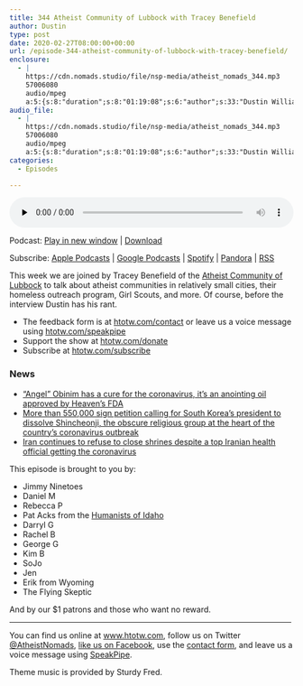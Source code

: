 ```yaml
---
title: 344 Atheist Community of Lubbock with Tracey Benefield
author: Dustin
type: post
date: 2020-02-27T08:00:00+00:00
url: /episode-344-atheist-community-of-lubbock-with-tracey-benefield/
enclosure:
  - |
    https://cdn.nomads.studio/file/nsp-media/atheist_nomads_344.mp3
    57006080
    audio/mpeg
    a:5:{s:8:"duration";s:8:"01:19:08";s:6:"author";s:33:"Dustin Williams, Tracey Benefield";s:8:"explicit";s:1:"1";s:13:"episode_title";s:50:"Atheist Community of Lubbock with Tracey Benefield";s:10:"episode_no";s:3:"344";}
audio_file:
  - |
    https://cdn.nomads.studio/file/nsp-media/atheist_nomads_344.mp3
    57006080
    audio/mpeg
    a:5:{s:8:"duration";s:8:"01:19:08";s:6:"author";s:33:"Dustin Williams, Tracey Benefield";s:8:"explicit";s:1:"1";s:13:"episode_title";s:50:"Atheist Community of Lubbock with Tracey Benefield";s:10:"episode_no";s:3:"344";}
categories:
  - Episodes

---
```

<div itemscope itemtype="http://schema.org/AudioObject">
  <meta itemprop="name" content="344 Atheist Community of Lubbock with Tracey Benefield" />
  
  <meta itemprop="uploadDate" content="2020-02-27T01:00:00-07:00" />
  
  <meta itemprop="encodingFormat" content="audio/mpeg" />
  
  <meta itemprop="duration" content="PT1H19M08S" />
  
  <meta itemprop="description" content="This week we are joined by Tracey Benefield of the Atheist Community of Lubbock to talk about atheist communities in relatively small cities, their homeless outreach program, Girl Scouts, and more. Of course, before the interview Dustin has his rant...." />
  
  <meta itemprop="contentUrl" content="https://dts.podtrac.com/redirect.mp3/cdn.nomads.studio/file/nsp-media/atheist_nomads_344.mp3" />
  
  <meta itemprop="contentSize" content="54.4" />
  </p> 
  
  <div class="powerpress_player" id="powerpress_player_8607">
    <audio class="wp-audio-shortcode" id="audio-4245-351" preload="none" style="width: 100%;" controls="controls"><source type="audio/mpeg" src="https://dts.podtrac.com/redirect.mp3/cdn.nomads.studio/file/nsp-media/atheist_nomads_344.mp3?_=351" /><a href="https://dts.podtrac.com/redirect.mp3/cdn.nomads.studio/file/nsp-media/atheist_nomads_344.mp3">https://dts.podtrac.com/redirect.mp3/cdn.nomads.studio/file/nsp-media/atheist_nomads_344.mp3</a></audio>
  </div>
</div>

<p class="powerpress_links powerpress_links_mp3">
  Podcast: <a href="https://dts.podtrac.com/redirect.mp3/cdn.nomads.studio/file/nsp-media/atheist_nomads_344.mp3" class="powerpress_link_pinw" target="_blank" title="Play in new window" onclick="return powerpress_pinw('https://htotw.com/?powerpress_pinw=4245-podcast');" rel="nofollow">Play in new window</a> | <a href="https://dts.podtrac.com/redirect.mp3/cdn.nomads.studio/file/nsp-media/atheist_nomads_344.mp3" class="powerpress_link_d" title="Download" rel="nofollow" download="atheist_nomads_344.mp3">Download</a>
</p>

<p class="powerpress_links powerpress_subscribe_links">
  Subscribe: <a href="https://podcasts.apple.com/us/podcast/humanists-take-on-the-world/id530050098?mt=2&ls=1" class="powerpress_link_subscribe powerpress_link_subscribe_itunes" target="_blank" title="Subscribe on Apple Podcasts" rel="nofollow">Apple Podcasts</a> | <a href="https://www.google.com/podcasts?feed=aHR0cDovL2F0aGVpc3Rub21hZHMubGlic3luLmNvbS9yc3M%3D" class="powerpress_link_subscribe powerpress_link_subscribe_googleplay" target="_blank" title="Subscribe on Google Podcasts" rel="nofollow">Google Podcasts</a> | <a href="https://open.spotify.com/show/3LzK2xZGike6Tc1GEMtMbr?si=LieN9SNuTpq96smuaUsH8A" class="powerpress_link_subscribe powerpress_link_subscribe_spotify" target="_blank" title="Subscribe on Spotify" rel="nofollow">Spotify</a> | <a href="https://www.pandora.com/podcast/atheist-nomads/PC:10122?corr=62071012&part=ug" class="powerpress_link_subscribe powerpress_link_subscribe_pandora" target="_blank" title="Subscribe on Pandora" rel="nofollow">Pandora</a> | <a href="https://htotw.com/feed/podcast/" class="powerpress_link_subscribe powerpress_link_subscribe_rss" target="_blank" title="Subscribe via RSS" rel="nofollow">RSS</a>
</p>

This week we are joined by Tracey Benefield of the [Atheist Community of Lubbock][1] to talk about atheist communities in relatively small cities, their homeless outreach program, Girl Scouts, and more. Of course, before the interview Dustin has his rant.

<!--more-->

  * The feedback form is at [htotw.com/contact](https://htotw.com/contact) or leave us a voice message using <a href="https://htotw.com/speakpipe" target="_blank" rel="noopener noreferrer">htotw.com/speakpipe</a>
  * Support the show at <a href="https://htotw.com/donate" target="_blank" rel="noopener noreferrer">htotw.com/donate</a>
  * Subscribe at <a href="https://htotw.com/subscribe" target="_blank" rel="noopener noreferrer">htotw.com/subscribe</a>

### News

  * [“Angel” Obinim has a cure for the coronavirus, it’s an anointing oil approved by Heaven’s FDA][2]
  * [More than 550,000 sign petition calling for South Korea’s president to dissolve Shincheonji, the obscure religious group at the heart of the country’s coronavirus outbreak][3]
  * [Iran continues to refuse to close shrines despite a top Iranian health official getting the coronavirus][4]

This episode is brought to you by:

  * Jimmy Ninetoes
  * Daniel M
  * Rebecca P
  * Pat Acks from the <a href="https://www.humanistsofidaho.org" target="_blank" rel="noopener noreferrer">Humanists of Idaho</a>
  * Darryl G
  * Rachel B
  * George G
  * Kim B
  * SoJo
  * Jen
  * Erik from Wyoming
  * The Flying Skeptic

And by our $1 patrons and those who want no reward.

<hr width="500" />

You can find us online at <a href="https://www.htotw.com/" target="_blank" rel="noopener noreferrer">www.htotw.com</a>, follow us on Twitter <a href="https://twitter.com/AtheistNomads" target="_blank" rel="noopener noreferrer">@AtheistNomads</a>, <a href="https://htotw.com/facebook" target="_blank" rel="noopener noreferrer">like us on Facebook</a>, use the [contact form](https://htotw.com/contact), and leave us a voice message using <a href="https://htotw.com/speakpipe" target="_blank" rel="noopener noreferrer">SpeakPipe</a>.

Theme music is provided by Sturdy Fred.

 [1]: https://www.atheistsoflbk.com/
 [2]: https://www.ghpage.com/angel-obinim-cure-coronavirus-outdoors-anointing-oil-remedy/115290/
 [3]: http://m.koreaherald.com/view.php?ud=20200224000676
 [4]: https://www.bbc.com/news/world-middle-east-51628484